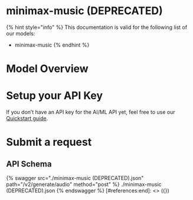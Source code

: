 [#references:start]: <> ({ "template": "openapi" })
# minimax-music (DEPRECATED)

{% hint style="info" %}
This documentation is valid for the following list of our models:
* minimax-music
{% endhint %}

# Model Overview


# Setup your API Key
If you don’t have an API key for the AI/ML API yet, feel free to use our [Quickstart guide](https://docs.aimlapi.com/quickstart/setting-up).

# Submit a request
## API Schema
{% swagger src="./minimax-music (DEPRECATED).json" path="/v2/generate/audio" method="post" %}
./minimax-music (DEPRECATED).json
{% endswagger %}
[#references:end]: <> ({})